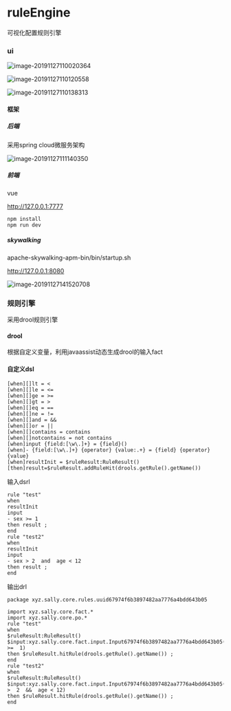 # ruleEngine

可视化配置规则引擎

### ui

![image-20191127110020364](https://github.com/garydai/ruleEngine/blob/master/image-20191127110020364.png)

![image-20191127110120558](https://github.com/garydai/ruleEngine/blob/master/image-20191127110120558.png)

![image-20191127110138313](https://github.com/garydai/ruleEngine/blob/master/image-20191127110138313.png)

#### 框架

##### 后端

采用spring cloud微服务架构

  ![image-20191127111140350](https://github.com/garydai/ruleEngine/blob/master/image-20191127111140350.png)

##### 前端

vue

http://127.0.0.1:7777

```
npm install
npm run dev
```

##### skywalking

apache-skywalking-apm-bin/bin/startup.sh

http://127.0.0.1:8080

![image-20191127141520708](https://github.com/garydai/ruleEngine/blob/master/image-20191127141520708.png)

### 规则引擎

采用drool规则引擎

#### drool

根据自定义变量，利用javaassist动态生成drool的输入fact

#### 自定义dsl

```
[when][]lt = <
[when][]le = <=
[when][]ge = >=
[when][]gt = >
[when][]eq = ==
[when][]ne = !=
[when][]and = &&
[when][]or = ||
[when][]contains = contains
[when][]notcontains = not contains
[when]input {field:[\w\.]+} = {field}()
[when]- {field:[\w\.]+} {operator} {value:.+} = {field} {operator} {value}
[when]resultInit = $ruleResult:RuleResult()
[then]result=$ruleResult.addRuleHit(drools.getRule().getName())
```

输入dsrl

```
rule "test" 
when 
resultInit 
input 
- sex >= 1 
then result ;
end
rule "test2" 
when 
resultInit 
input 
- sex > 2  and  age < 12 
then result ;
end

```

输出drl

```
package xyz.sally.core.rules.uuid67974f6b3897482aa7776a4bdd643b05

import xyz.sally.core.fact.*
import xyz.sally.core.po.*
rule "test" 
when 
$ruleResult:RuleResult() 
$input:xyz.sally.core.fact.input.Input67974f6b3897482aa7776a4bdd643b05(sex  >=  1) 
then $ruleResult.hitRule(drools.getRule().getName()) ;
end
rule "test2" 
when 
$ruleResult:RuleResult() 
$input:xyz.sally.core.fact.input.Input67974f6b3897482aa7776a4bdd643b05(sex  >  2  &&  age < 12) 
then $ruleResult.hitRule(drools.getRule().getName()) ;
end

```





